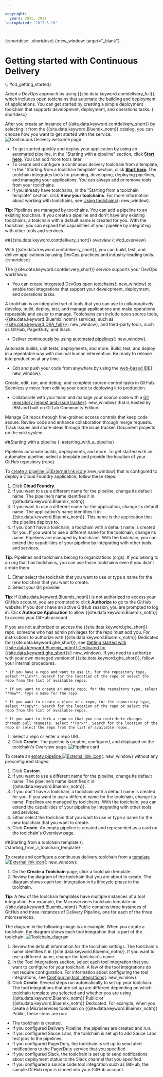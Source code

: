 ```yaml
---

copyright:
  years: 2015, 2017
lastupdated: "2017-5-19"

---
```


{:shortdesc: .shortdesc}
{:new_window: target="_blank"}

# Getting started with Continuous Delivery
{: #cd_getting_started}

Adopt a DevOps approach by using {{site.data.keyword.contdelivery_full}}, which includes open toolchains that automate the building and deployment of applications. You can get started by creating a simple deployment toolchain that supports development, deployment, and operations tasks.
{: shortdesc}

After you create an instance of {{site.data.keyword.contdelivery_short}} by selecting it from the {{site.data.keyword.Bluemix_notm}} catalog, you can choose how you want to get started with the service.
 ![Continuous Delivery welcome page](images/cd_landing_page.png)

* To get started quickly and deploy your application by using an automated pipeline, in the "Starting with a pipeline" section, click **[Start here](#starting_with_a_pipeline)**. You can add more tools later.
* To create and configure a continuous delivery toolchain from a template, in the "Starting from a toolchain template" section, click **[Start here](#starting_from_a_toolchain_template)**. The toolchain integrates tools for planning, developing, deploying pipelines, and managing your applications. You can always add or remove tools from your toolchains.
* If you already have toolchains, in the "Starting from a toolchain template" section, click **View your toolchains**. For more information about working with toolchains, see [Using toolchains](/docs/services/ContinuousDelivery/toolchains_using.html){: new_window}.

**Tip**: Pipelines are managed by toolchains. You can add a pipeline to an existing toolchain. If you create a pipeline and don't have any existing toolchains, a toolchain with a default name is created for you. With the toolchain, you can expand the capabilities of your pipeline by integrating with other tools and services.

##{{site.data.keyword.contdelivery_short}} overview
{: #cd_overview}

With {{site.data.keyword.contdelivery_short}}, you can build, test, and deliver applications by using DevOps practices and industry-leading tools.
{:shortdesc}

The {{site.data.keyword.contdelivery_short}} service supports your DevOps workflows:

 * You can create integrated DevOps open [toolchains](/docs/services/ContinuousDelivery/toolchains_about.html){: new_window} to enable tool integrations that support your development, deployment, and operations tasks.

  A toolchain is an integrated set of tools that you can use to collaboratively develop, build, deploy, test, and manage applications and make operations repeatable and easier to manage. Toolchains can include open source tools, {{site.data.keyword.Bluemix_notm}} services, such as [{{site.data.keyword.DRA_full}}](/docs/services/ContinuousDelivery/di_working.html){: new_window}, and third-party tools, such as GitHub, PagerDuty, and Slack. 

 * Deliver continuously by using automated [pipelines](/docs/services/ContinuousDelivery/pipeline_about.html){: new_window}.

  Automate builds, unit tests, deployments, and more. Build, test, and deploy in a repeatable way with minimal human intervention. Be ready to release into production at any time.

 * Edit and push your code from anywhere by using the [web-based IDE](/docs/services/ContinuousDelivery/web_ide.html){: new_window}.

  Create, edit, run, and debug, and complete source-control tasks in GitHub. Seemlessly move from editing your code to deploying it to production. 
  
 * Collaborate with your team and manage your source code with a [Git repository (repos) and issue tracker](/docs/services/ContinuousDelivery/git_working.html#git_working){: new_window} that is hosted by IBM and built on GitLab Community Edition.

  Manage Git repos through fine-grained access controls that keep code secure. Review code and enhance collaboration through merge requests. Track issues and share ideas through the issue tracker. Document projects on the wiki system.

##Starting with a pipeline
{: #starting_with_a_pipeline}

Pipelines automate builds, deployments, and more. To get started with an automated pipeline, select a template and provide the location of your GitHub repository (repo).

To [create a pipeline ![External link icon](../../icons/launch-glyph.svg "External link icon")](https://console.bluemix.net/devops/pipelines/dashboard/create){:new_window} that is configured to deploy a Cloud Foundry application, follow these steps:

1. Click **Cloud Foundry**.
1. If you want to use a different name for the pipeline, change its default name. The pipeline's name identifies it in {{site.data.keyword.Bluemix_notm}}.
1. If you want to use a different name for the application, change its default name. The application's name identifies it in {{site.data.keyword.Bluemix_notm}}. This name is the application that the pipeline deploys to.
1. If you don't have a toolchain, a toolchain with a default name is created for you. If you want to use a different name for the toolchain, change its name. Pipelines are managed by toolchains. With the toolchain, you can extend the capabilities of your pipeline by integrating with other tools and services.

 **Tip**: Pipelines and toolchains belong to organizations (orgs). If you belong to an org that has toolchains, you can use those toolchains even if you didn't create them.

1. Either select the toolchain that you want to use or type a name for the new toolchain that you want to create.
1. Select your Git provider.

 **Tip**: If {{site.data.keyword.Bluemix_notm}} is not authorized to access your GitHub account, you are prompted to click **Authorize** to go to the GitHub website. If you don't have an active GitHub session, you are prompted to log in. Click **Authorize Application** to allow {{site.data.keyword.Bluemix_notm}} to access your GitHub account.

 If you are not authorized to access the {{site.data.keyword.ghe_short}} repo, someone who has admin privileges for the repo must add you. For instructions to authorize with {{site.data.keyword.Bluemix_notm}} Dedicated for {{site.data.keyword.ghe_short}}, see [Getting started with {{site.data.keyword.Bluemix_notm}} Dedicated for {{site.data.keyword.ghe_short}}](/docs/services/ghededicated/index.html){: new_window}. If you need to authorize with your own managed version of {{site.data.keyword.ghe_short}}, follow your internal procedures.

    * If you have a repo and want to use it, for the repository type, select **Link**. Search for the location of the repo or select the repo from the list of available repos.

    * If you want to create an empty repo, for the repository type, select **New**. Type a name for the repo.

    * If you want to create a clone of a repo, for the repository type, select **Copy**. Search for the location of the repo or select the repo from the list of available repos.

    * If you want to fork a repo so that you can contribute changes through pull requests, select **Fork**. Search for the location of the repo or select the repo from the list of available repos.

1. Select a repo or enter a repo URL.
1. Click **Create**. The pipeline is created, configured, and displayed on the toolchain's Overview page.
 ![Pipeline card](images/cd_pipeline.png)

To create an [empty pipeline ![External link icon](../../icons/launch-glyph.svg "External link icon")](https://console.bluemix.net/devops/pipelines/dashboard/create){: new_window} without any preconfigured stages:

1. Click **Custom**.
1. If you want to use a different name for the pipeline, change its default name. The pipeline's name identifies it in {{site.data.keyword.Bluemix_notm}}.
1. If you don't have a toolchain, a toolchain with a default name is created for you. If you want to use a different name for the toolchain, change its name. Pipelines are managed by toolchains. With the toolchain, you can extend the capabilities of your pipeline by integrating with other tools and services.
1. Either select the toolchain that you want to use or type a name for the new toolchain that you want to create.
1. Click **Create**. An empty pipeline is created and represented as a card on the toolchain's Overview page.

##Starting from a toolchain template
{: #starting_from_a_toolchain_template}

To create and configure a continuous delivery toolchain from a [template ![External link icon](../../icons/launch-glyph.svg "External link icon")](https://console.bluemix.net/devops/create){: new_window}:

1. On the **Create a Toolchain** page, click a toolchain template.
1. Review the diagram of the toolchain that you are about to create. The diagram shows each tool integration in its lifecycle phase in the toolchain.

 **Tip**: A few of the toolchain templates have multiple instances of a tool integration. For example, the Microservices toolchain template on {{site.data.keyword.Bluemix_notm}} Public contains three instances of GitHub and three instances of Delivery Pipeline, one for each of the three microservices.

 The diagram in the following image is an example. When you create a toolchain, the diagram shows each tool integration that is part of the toolchain.
 ![Toolchain_diagram](images/toolchain_diagram.png)
1. Review the default information for the toolchain settings. The toolchain's name identifies it in {{site.data.keyword.Bluemix_notm}}. If you want to use a different name, change the toolchain's name.
1. In the Tool Integrations section, select each tool integration that you want to configure for your toolchain. A few of the tool integrations do not require configuration. For information about configuring the tool integrations, see [Configuring tool integrations](/docs/services/ContinuousDelivery/toolchains_integrations.html){: new_window}.
1. Click **Create**. Several steps run automatically to set up your toolchain. The tool integrations that are set up are different depending on which toolchain template you selected and whether you are using {{site.data.keyword.Bluemix_notm}} Public or {{site.data.keyword.Bluemix_notm}} Dedicated. For example, when you create a Microservices toolchain on {{site.data.keyword.Bluemix_notm}} Public, these steps are run:

 * The toolchain is created.
 * If you configured Delivery Pipeline, the pipelines are created and run.
 * If you configured Sauce Labs, the toolchain is set up to add Sauce Labs test jobs to the pipelines.
 * If you configured PagerDuty, the toolchain is set up to send alert notifications to the PagerDuty service that you specified.
 * If you configured Slack, the toolchain is set up to send notifications about deployment status to the Slack channel that you specified.
 * If you configured a source code tool integration such as GitHub, the sample GitHub repo is cloned into your GitHub account.
